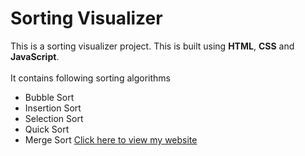 # Sorting Visualizer

This is  a sorting visualizer project. This is built using **HTML**, **CSS** and **JavaScript**.<br><br>
It contains following sorting algorithms
* Bubble Sort
* Insertion Sort
* Selection Sort
* Quick Sort
* Merge Sort
[Click here to view my website](https://kokara.github.io/Sorting-Visualizer/)


 
            
